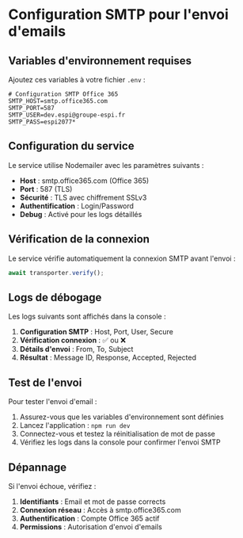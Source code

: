 # Configuration SMTP pour l'envoi d'emails

## Variables d'environnement requises

Ajoutez ces variables à votre fichier `.env` :

```env
# Configuration SMTP Office 365
SMTP_HOST=smtp.office365.com
SMTP_PORT=587
SMTP_USER=dev.espi@groupe-espi.fr
SMTP_PASS=espi2077*
```

## Configuration du service

Le service utilise Nodemailer avec les paramètres suivants :

- **Host** : smtp.office365.com (Office 365)
- **Port** : 587 (TLS)
- **Sécurité** : TLS avec chiffrement SSLv3
- **Authentification** : Login/Password
- **Debug** : Activé pour les logs détaillés

## Vérification de la connexion

Le service vérifie automatiquement la connexion SMTP avant l'envoi :

```typescript
await transporter.verify();
```

## Logs de débogage

Les logs suivants sont affichés dans la console :

1. **Configuration SMTP** : Host, Port, User, Secure
2. **Vérification connexion** : ✅ ou ❌
3. **Détails d'envoi** : From, To, Subject
4. **Résultat** : Message ID, Response, Accepted, Rejected

## Test de l'envoi

Pour tester l'envoi d'email :

1. Assurez-vous que les variables d'environnement sont définies
2. Lancez l'application : `npm run dev`
3. Connectez-vous et testez la réinitialisation de mot de passe
4. Vérifiez les logs dans la console pour confirmer l'envoi SMTP

## Dépannage

Si l'envoi échoue, vérifiez :

1. **Identifiants** : Email et mot de passe corrects
2. **Connexion réseau** : Accès à smtp.office365.com
3. **Authentification** : Compte Office 365 actif
4. **Permissions** : Autorisation d'envoi d'emails
